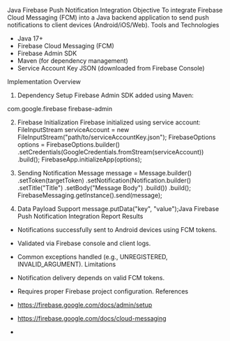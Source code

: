 Java Firebase Push Notification Integration
Objective
To integrate Firebase Cloud Messaging (FCM) into a Java backend application to send push notifications to client
devices (Android/iOS/Web).
Tools and Technologies
- Java 17+
- Firebase Cloud Messaging (FCM)
- Firebase Admin SDK
- Maven (for dependency management)
- Service Account Key JSON (downloaded from Firebase Console)
  
Implementation Overview
1. Dependency Setup
Firebase Admin SDK added using Maven:
<dependency>
<groupId>com.google.firebase</groupId>
<artifactId>firebase-admin</artifactId>
</dependency>


2. Firebase Initialization
Firebase initialized using service account:
FileInputStream serviceAccount = new FileInputStream("path/to/serviceAccountKey.json");
FirebaseOptions options = FirebaseOptions.builder()
.setCredentials(GoogleCredentials.fromStream(serviceAccount))
.build();
FirebaseApp.initializeApp(options);


4. Sending Notification
Message message = Message.builder()
.setToken(targetToken)
.setNotification(Notification.builder()
.setTitle("Title")
.setBody("Message Body")
.build())
.build();
FirebaseMessaging.getInstance().send(message);


6. Data Payload Support
message.putData("key", "value");Java Firebase Push Notification Integration Report
Results
- Notifications successfully sent to Android devices using FCM tokens.
- Validated via Firebase console and client logs.
- Common exceptions handled (e.g., UNREGISTERED, INVALID_ARGUMENT).
Limitations
- Notification delivery depends on valid FCM tokens.
- Requires proper Firebase project configuration.
References
- https://firebase.google.com/docs/admin/setup
- https://firebase.google.com/docs/cloud-messaging

- 
